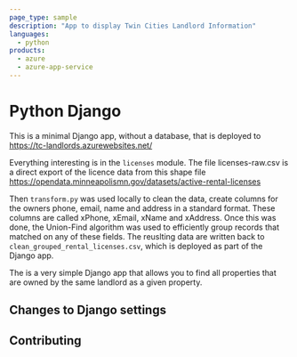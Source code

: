 ```yaml
---
page_type: sample
description: "App to display Twin Cities Landlord Information"
languages:
  - python
products:
  - azure
  - azure-app-service
---
```


# Python Django

This is a minimal Django app, without a database, that is deployed to
https://tc-landlords.azurewebsites.net/

Everything interesting is in the `licenses` module.
The file licenses-raw.csv is a direct export of the licence data from this shape file https://opendata.minneapolismn.gov/datasets/active-rental-licenses

Then `transform.py` was used locally to clean the data, create columns for the owners phone, email, name and address in a standard format. These columns are called xPhone, xEmail, xName and xAddress. Once this was done, the Union-Find algorithm was used to efficiently group records that matched on any of these fields. The reuslting data are written back to
`clean_grouped_rental_licenses.csv`, which is deployed as part of the Django app.

The is a very simple Django app that allows you to find all properties that are owned by the same landlord as a given property.

## Changes to Django settings

## Contributing
